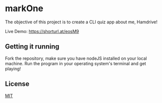 # markOne

The objective of this project is to create a CLI quiz app about me, Hamdrive!

Live Demo: https://shorturl.at/eosM9

## Getting it running

Fork the repository, make sure you have nodeJS installed on your local machine. Run the program in your operating system's terminal and get playing!

## License
[MIT](https://choosealicense.com/licenses/mit/)
